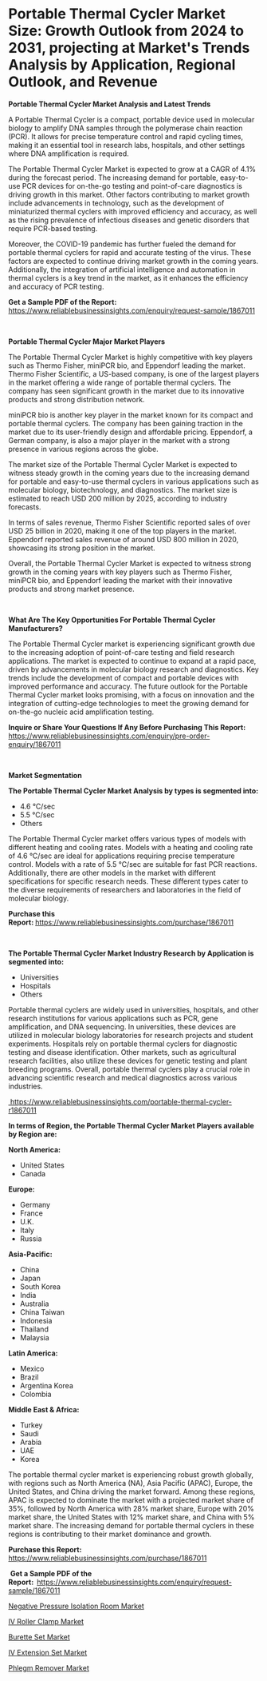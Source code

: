 <p><h1>Portable Thermal Cycler Market Size: Growth Outlook from 2024 to 2031, projecting at Market's Trends Analysis by Application, Regional Outlook, and Revenue</h1></p><p><strong>Portable Thermal Cycler Market Analysis and Latest Trends</strong></p>
<p><p>A Portable Thermal Cycler is a compact, portable device used in molecular biology to amplify DNA samples through the polymerase chain reaction (PCR). It allows for precise temperature control and rapid cycling times, making it an essential tool in research labs, hospitals, and other settings where DNA amplification is required.</p><p>The Portable Thermal Cycler Market is expected to grow at a CAGR of 4.1% during the forecast period. The increasing demand for portable, easy-to-use PCR devices for on-the-go testing and point-of-care diagnostics is driving growth in this market. Other factors contributing to market growth include advancements in technology, such as the development of miniaturized thermal cyclers with improved efficiency and accuracy, as well as the rising prevalence of infectious diseases and genetic disorders that require PCR-based testing.</p><p>Moreover, the COVID-19 pandemic has further fueled the demand for portable thermal cyclers for rapid and accurate testing of the virus. These factors are expected to continue driving market growth in the coming years. Additionally, the integration of artificial intelligence and automation in thermal cyclers is a key trend in the market, as it enhances the efficiency and accuracy of PCR testing.</p></p>
<p><strong>Get a Sample PDF of the Report:&nbsp;</strong> <a href="https://www.reliablebusinessinsights.com/enquiry/request-sample/1867011">https://www.reliablebusinessinsights.com/enquiry/request-sample/1867011</a></p>
<p>&nbsp;</p>
<p><strong>Portable Thermal Cycler Major Market Players</strong></p>
<p><p>The Portable Thermal Cycler Market is highly competitive with key players such as Thermo Fisher, miniPCR bio, and Eppendorf leading the market. Thermo Fisher Scientific, a US-based company, is one of the largest players in the market offering a wide range of portable thermal cyclers. The company has seen significant growth in the market due to its innovative products and strong distribution network.</p><p>miniPCR bio is another key player in the market known for its compact and portable thermal cyclers. The company has been gaining traction in the market due to its user-friendly design and affordable pricing. Eppendorf, a German company, is also a major player in the market with a strong presence in various regions across the globe.</p><p>The market size of the Portable Thermal Cycler Market is expected to witness steady growth in the coming years due to the increasing demand for portable and easy-to-use thermal cyclers in various applications such as molecular biology, biotechnology, and diagnostics. The market size is estimated to reach USD 200 million by 2025, according to industry forecasts.</p><p>In terms of sales revenue, Thermo Fisher Scientific reported sales of over USD 25 billion in 2020, making it one of the top players in the market. Eppendorf reported sales revenue of around USD 800 million in 2020, showcasing its strong position in the market.</p><p>Overall, the Portable Thermal Cycler Market is expected to witness strong growth in the coming years with key players such as Thermo Fisher, miniPCR bio, and Eppendorf leading the market with their innovative products and strong market presence.</p></p>
<p>&nbsp;</p>
<p><strong>What Are The Key Opportunities For Portable Thermal Cycler Manufacturers?</strong></p>
<p><p>The Portable Thermal Cycler market is experiencing significant growth due to the increasing adoption of point-of-care testing and field research applications. The market is expected to continue to expand at a rapid pace, driven by advancements in molecular biology research and diagnostics. Key trends include the development of compact and portable devices with improved performance and accuracy. The future outlook for the Portable Thermal Cycler market looks promising, with a focus on innovation and the integration of cutting-edge technologies to meet the growing demand for on-the-go nucleic acid amplification testing.</p></p>
<p><strong>Inquire or Share Your Questions If Any Before Purchasing This Report:</strong> <a href="https://www.reliablebusinessinsights.com/enquiry/pre-order-enquiry/1867011">https://www.reliablebusinessinsights.com/enquiry/pre-order-enquiry/1867011</a></p>
<p>&nbsp;</p>
<p><strong>Market Segmentation</strong></p>
<p><strong>The Portable Thermal Cycler Market Analysis by types is segmented into:</strong></p>
<p><ul><li>4.6 °C/sec</li><li>5.5 °C/sec</li><li>Others</li></ul></p>
<p><p>The Portable Thermal Cycler market offers various types of models with different heating and cooling rates. Models with a heating and cooling rate of 4.6 °C/sec are ideal for applications requiring precise temperature control. Models with a rate of 5.5 °C/sec are suitable for fast PCR reactions. Additionally, there are other models in the market with different specifications for specific research needs. These different types cater to the diverse requirements of researchers and laboratories in the field of molecular biology.</p></p>
<p><strong>Purchase this Report:&nbsp;</strong><a href="https://www.reliablebusinessinsights.com/purchase/1867011">https://www.reliablebusinessinsights.com/purchase/1867011</a></p>
<p>&nbsp;</p>
<p><strong>The Portable Thermal Cycler Market Industry Research by Application is segmented into:</strong></p>
<p><ul><li>Universities</li><li>Hospitals</li><li>Others</li></ul></p>
<p><p>Portable thermal cyclers are widely used in universities, hospitals, and other research institutions for various applications such as PCR, gene amplification, and DNA sequencing. In universities, these devices are utilized in molecular biology laboratories for research projects and student experiments. Hospitals rely on portable thermal cyclers for diagnostic testing and disease identification. Other markets, such as agricultural research facilities, also utilize these devices for genetic testing and plant breeding programs. Overall, portable thermal cyclers play a crucial role in advancing scientific research and medical diagnostics across various industries.</p></p>
<p><a href="https://www.reliablebusinessinsights.com/portable-thermal-cycler-r1867011">&nbsp;https://www.reliablebusinessinsights.com/portable-thermal-cycler-r1867011</a></p>
<p><strong>In terms of Region, the Portable Thermal Cycler Market Players available by Region are:</strong></p>
<p>
    <p> <strong> North America: </strong>
        <ul>
            <li>United States</li>
            <li>Canada</li>
        </ul>
        </p> 
    <p> <strong> Europe: </strong>
        <ul>
            <li>Germany</li>
            <li>France</li>
            <li>U.K.</li>
            <li>Italy</li>
            <li>Russia</li>
        </ul>
        </p> 
    <p> <strong> Asia-Pacific: </strong>
        <ul>
            <li>China</li>
            <li>Japan</li>
            <li>South Korea</li>
            <li>India</li>
            <li>Australia</li>
            <li>China Taiwan</li>
            <li>Indonesia</li>
            <li>Thailand</li>
            <li>Malaysia</li>
        </ul>
        </p> 
    <p> <strong> Latin America: </strong>
        <ul>
            <li>Mexico</li>
            <li>Brazil</li>
            <li>Argentina Korea</li>
            <li>Colombia</li>
        </ul>
        </p> 
    <p> <strong> Middle East & Africa: </strong>
        <ul>
            <li>Turkey</li>
            <li>Saudi</li>
            <li>Arabia</li>
            <li>UAE</li>
            <li>Korea</li>
        </ul>
    </p>
    </p>
<p><p>The portable thermal cycler market is experiencing robust growth globally, with regions such as North America (NA), Asia Pacific (APAC), Europe, the United States, and China driving the market forward. Among these regions, APAC is expected to dominate the market with a projected market share of 35%, followed by North America with 28% market share, Europe with 20% market share, the United States with 12% market share, and China with 5% market share. The increasing demand for portable thermal cyclers in these regions is contributing to their market dominance and growth.</p></p>
<p><strong>Purchase this Report: </strong><a href="https://www.reliablebusinessinsights.com/purchase/1867011">https://www.reliablebusinessinsights.com/purchase/1867011</a></p>
<p>&nbsp;<strong>Get a Sample PDF of the Report:&nbsp;&nbsp;</strong><a href="https://www.reliablebusinessinsights.com/enquiry/request-sample/1867011">https://www.reliablebusinessinsights.com/enquiry/request-sample/1867011</a></p>
<p><strong></strong></p>
<p><p><a href="https://github.com/ochgvvcj16/Market-Research-Report-List-1/blob/main/negative-pressure-isolation-room-market.md">Negative Pressure Isolation Room Market</a></p><p><a href="https://github.com/trameciabutler45/Market-Research-Report-List-1/blob/main/iv-roller-clamp-market.md">IV Roller Clamp Market</a></p><p><a href="https://github.com/sydneyHley85/Market-Research-Report-List-1/blob/main/burette-set-market.md">Burette Set Market</a></p><p><a href="https://github.com/JordyBecker/Market-Research-Report-List-1/blob/main/iv-extension-set-market.md">IV Extension Set Market</a></p><p><a href="https://github.com/JosephMorgnlvXXff/Market-Research-Report-List-1/blob/main/phlegm-remover-market.md">Phlegm Remover Market</a></p></p>